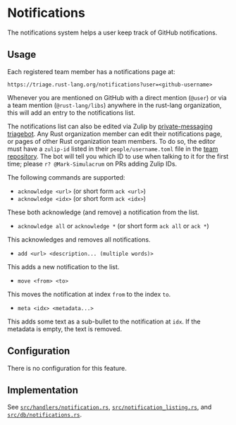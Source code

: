 # Notifications

The notifications system helps a user keep track of GitHub notifications.

## Usage

Each registered team member has a notifications page at:

`https://triage.rust-lang.org/notifications?user=<github-username>`

Whenever you are mentioned on GitHub with a direct mention (`@user`) or via a team mention (`@rust-lang/libs`) anywhere in the rust-lang organization, this will add an entry to the notifications list.

The notifications list can also be edited via Zulip by [private-messaging triagebot](zulip-commands.md#direct-message-commands).
Any Rust organization member can edit their notifications page, or pages of other Rust organization team members.
To do so, the editor must have a `zulip-id` listed in their `people/username.toml` file in the [team repository](https://github.com/rust-lang/team/).
The bot will tell you which ID to use when talking to it for the first time; please `r? @Mark-Simulacrum` on PRs adding Zulip IDs.

The following commands are supported:

 * `acknowledge <url>` (or short form `ack <url>`)
 * `acknowledge <idx>` (or short form `ack <idx>`)

These both acknowledge (and remove) a notification from the list.

 * `acknowledge all` or `acknowledge *` (or short form `ack all` or `ack *`)

This acknowledges and removes all notifications.

 * `add <url> <description... (multiple words)>`

This adds a new notification to the list.

 * `move <from> <to>`

This moves the notification at index `from` to the index `to`.

 * `meta <idx> <metadata...>`

This adds some text as a sub-bullet to the notification at `idx`. If the metadata is empty, the text is removed.

## Configuration

There is no configuration for this feature.

## Implementation

See [`src/handlers/notification.rs`](https://github.com/rust-lang/triagebot/blob/HEAD/src/handlers/notification.rs),
[`src/notification_listing.rs`](https://github.com/rust-lang/triagebot/blob/HEAD/src/notification_listing.rs), and
[`src/db/notifications.rs`](https://github.com/rust-lang/triagebot/blob/HEAD/src/db/notifications.rs).
